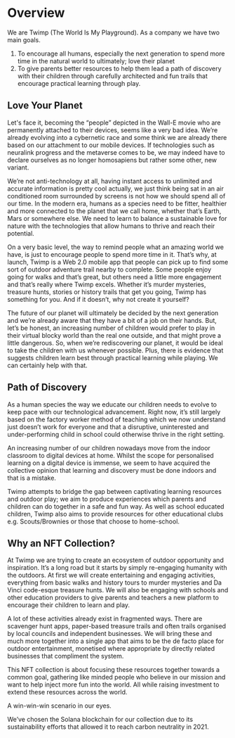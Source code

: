 # Overview

We are Twimp (The World Is My Playground). As a company we have two main goals.

1. To encourage all humans, especially the next generation to spend more time in the natural world to ultimately; love their planet
2. To give parents better resources to help them lead a path of discovery with their children through carefully architected and fun trails that encourage practical learning through play.

## Love Your Planet

Let's face it, becoming the “people” depicted in the Wall-E movie who are permanently attached to their devices, seems like a very bad idea. We’re already evolving into a cybernetic race and some think we are already there based on our attachment to our mobile devices. If technologies such as neuralink progress and the metaverse comes to be, we may indeed have to declare ourselves as no longer homosapiens but rather some other, new variant.

We’re not anti-technology at all, having instant access to unlimited and accurate information is pretty cool actually, we just think being sat in an air conditioned room surrounded by screens is not how we should spend all of our time. In the modern era, humans as a species need to be fitter, healthier and more connected to the planet that we call home, whether that’s Earth, Mars or somewhere else. We need to learn to balance a sustainable love for nature with the technologies that allow humans to thrive and reach their potential.

On a very basic level, the way to remind people what an amazing world we have, is just to encourage people to spend more time in it. That’s why, at launch, Twimp is a Web 2.0 mobile app that people can pick up to find some sort of outdoor adventure trail nearby to complete. Some people enjoy going for walks and that’s great, but others need a little more engagement and that’s really where Twimp excels. Whether it’s murder mysteries, treasure hunts, stories or history trails that get you going, Twimp has something for you. And if it doesn’t, why not create it yourself?

The future of our planet will ultimately be decided by the next generation and we’re already aware that they have a bit of a job on their hands. But, let’s be honest, an increasing number of children would prefer to play in their virtual blocky world than the real one outside, and that might prove a little dangerous. So, when we’re rediscovering our planet, it would be ideal to take the children with us whenever possible. Plus, there is evidence that suggests children learn best through practical learning while playing. We can certainly help with that.

## Path of Discovery

As a human species the way we educate our children needs to evolve to keep pace with our technological advancement. Right now, it’s still largely based on the factory worker method of teaching which we now understand just doesn’t work for everyone and that a disruptive, uninterested and under-performing child in school could otherwise thrive in the right setting.

An increasing number of our children nowadays move from the indoor classroom to digital devices at home. Whilst the scope for personalised learning on a digital device is immense, we seem to have acquired the collective opinion that learning and discovery must be done indoors and that is a mistake.

Twimp attempts to bridge the gap between captivating learning resources and outdoor play; we aim to produce experiences which parents and children can do together in a safe and fun way. As well as school educated children, Twimp also aims to provide resources for other educational clubs e.g. Scouts/Brownies or those that choose to home-school.

## Why an NFT Collection?

At Twimp we are trying to create an ecosystem of outdoor opportunity and inspiration. It’s a long road but it starts by simply re-engaging humanity with the outdoors. At first we will create entertaining and engaging activities, everything from basic walks and history tours to murder mysteries and Da Vinci code-esque treasure hunts. We will also be engaging with schools and other education providers to give parents and teachers a new platform to encourage their children to learn and play.

A lot of these activities already exist in fragmented ways. There are scavenger hunt apps, paper-based treasure trails and often trails organised by local councils and independent businesses. We will bring these and much more together into a single app that aims to be the de facto place for outdoor entertainment, monetised where appropriate by directly related businesses that compliment the system.

This NFT collection is about focusing these resources together towards a common goal, gathering like minded people who believe in our mission and want to help inject more fun into the world. All while raising investment to extend these resources across the world.

A win-win-win scenario in our eyes.

We’ve chosen the Solana blockchain for our collection due to its sustainability efforts that allowed it to reach carbon neutrality in 2021.
